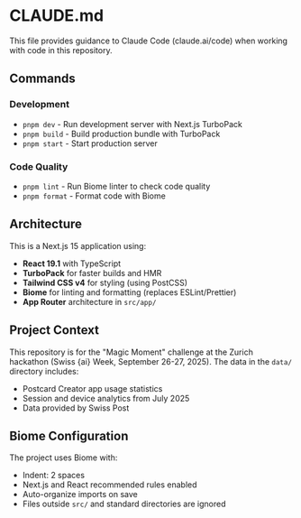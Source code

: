 # CLAUDE.md

This file provides guidance to Claude Code (claude.ai/code) when working with code in this repository.

## Commands

### Development
- `pnpm dev` - Run development server with Next.js TurboPack
- `pnpm build` - Build production bundle with TurboPack
- `pnpm start` - Start production server

### Code Quality
- `pnpm lint` - Run Biome linter to check code quality
- `pnpm format` - Format code with Biome

## Architecture

This is a Next.js 15 application using:
- **React 19.1** with TypeScript
- **TurboPack** for faster builds and HMR
- **Tailwind CSS v4** for styling (using PostCSS)
- **Biome** for linting and formatting (replaces ESLint/Prettier)
- **App Router** architecture in `src/app/`

## Project Context

This repository is for the "Magic Moment" challenge at the Zurich hackathon (Swiss {ai} Week, September 26-27, 2025). The data in the `data/` directory includes:
- Postcard Creator app usage statistics
- Session and device analytics from July 2025
- Data provided by Swiss Post

## Biome Configuration

The project uses Biome with:
- Indent: 2 spaces
- Next.js and React recommended rules enabled
- Auto-organize imports on save
- Files outside `src/` and standard directories are ignored